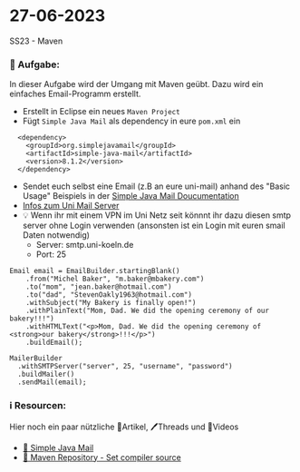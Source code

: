 # 27-06-2023
SS23 - Maven

### 📝 Aufgabe:

In dieser Aufgabe wird der Umgang mit Maven geübt. Dazu wird ein einfaches Email-Programm erstellt.


- Erstellt in Eclipse ein neues ```Maven Project```
- Fügt ```Simple Java Mail``` als dependency in eure ```pom.xml``` ein
```
  <dependency>
    <groupId>org.simplejavamail</groupId>
    <artifactId>simple-java-mail</artifactId>
    <version>8.1.2</version>
  </dependency>
```


- Sendet euch selbst eine Email (z.B an eure uni-mail) anhand des "Basic Usage" Beispiels in der [Simple Java Mail Doucumentation](https://www.simplejavamail.org/features.html#section-basic-usage)
- [Infos zum Uni Mail Server](https://rrzk.uni-koeln.de/accounts-kommunikation/e-mail/e-mail-einstellungen)
- 💡 Wenn ihr mit einem VPN im Uni Netz seit könnnt ihr dazu diesen smtp server ohne Login verwenden (ansonsten ist ein Login mit euren smail Daten notwendig)
   - Server: smtp.uni-koeln.de 
   - Port: 25

```
Email email = EmailBuilder.startingBlank()
    .from("Michel Baker", "m.baker@mbakery.com")
    .to("mom", "jean.baker@hotmail.com")
    .to("dad", "StevenOakly1963@hotmail.com")
    .withSubject("My Bakery is finally open!")
    .withPlainText("Mom, Dad. We did the opening ceremony of our bakery!!!")
	.withHTMLText("<p>Mom, Dad. We did the opening ceremony of <strong>our bakery</strong>!!!</p>")
    .buildEmail();

MailerBuilder
  .withSMTPServer("server", 25, "username", "password")
  .buildMailer()
  .sendMail(email);
```



### ℹ️ Resourcen:
Hier noch ein paar nützliche 📃Artikel, 🖊️Threads und 🎥Videos

- [📃 Simple Java Mail](https://www.simplejavamail.org/features.html#section-basic-usage)
- [📃 Maven Repository - Set compiler source](https://maven.apache.org/plugins/maven-compiler-plugin/examples/set-compiler-source-and-target.html)
